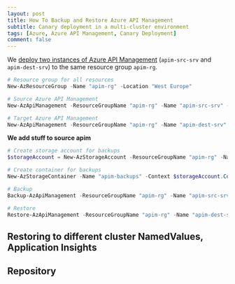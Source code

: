 ```yaml
---
layout: post
title: How To Backup and Restore Azure API Management
subtitle: Canary deployment in a multi-cluster environment
tags: [Azure, Azure API Management, Canary Deployment]
comment: false
---
```


We [deploy two instances of Azure API Management](azure-apim-deploy-with-powershell) (`apim-src-srv` and `apim-dest-srv`) to the same resource group `apim-rg`.

```powershell
# Resource group for all resources
New-AzResourceGroup -Name "apim-rg" -Location "West Europe"

# Source Azure API Management
New-AzApiManagement -ResourceGroupName "apim-rg" -Name "apim-src-srv" -Location "West Europe" -Organization "svenmalvik.com" -AdminEmail "sven@malvik.de"

# Target Azure API Management
New-AzApiManagement -ResourceGroupName "apim-rg" -Name "apim-dest-srv" -Location "West Europe" -Organization "svenmalvik.com" -AdminEmail "sven@malvik.de"
```

**We add stuff to source apim**

```powershell
# Create storage account for backups
$storageAccount = New-AzStorageAccount -ResourceGroupName "apim-rg" -Name "apim-sa" -SkuName Standard_LRS -Location "West Europe"

# Create container for backups
New-AzStorageContainer -Name "apim-backups" -Context $storageAccount.Context -Permission blob
```

```powershell
# Backup
Backup-AzApiManagement -ResourceGroupName "apim-rg" -Name "apim-src-srv" -StorageContext $storageAccount.Context -TargetContainerName "apim-backups" -TargetBlobName "apim-backup-1"
```

```powershell
# Restore
Restore-AzApiManagement -ResourceGroupName "apim-rg" -Name "apim-dest-srv" -StorageContext $storageAccount.Context -SourceContainerName "apim-backups" -SourceBlobName "apim-backup-1"
```

## Restoring to different cluster NamedValues, Application Insights

## Repository
